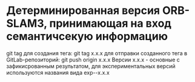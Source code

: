 # Детерминированная версия ORB-SLAM3, принимающая на вход семантичсекую информацию

git tag
для создания тега:
git tag x.x.x
для отправки созданного тега в GitLab-репозиторий:
git push origin x.x.x
Версии x.x.x - основные с зафикисрованным результатом, для экспериментальных версий используются названия вида exp-<name>-x.x.x
